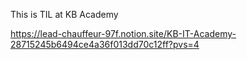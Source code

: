 This is TIL at KB Academy

https://lead-chauffeur-97f.notion.site/KB-IT-Academy-28715245b6494ce4a36f013dd70c12ff?pvs=4

